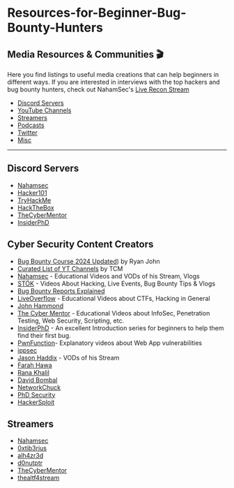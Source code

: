 # Resources-for-Beginner-Bug-Bounty-Hunters

## Media Resources & Communities 🎬
Here you find listings to useful media creations that can help beginners in different ways.
If you are interested in interviews with the top hackers and bug bounty hunters, check out NahamSec's [Live Recon Stream](https://www.youtube.com/playlist?list=PLKAaMVNxvLmAkqBkzFaOxqs3L66z2n8LA)

- [Discord Servers](#Discord-Servers)
- [YouTube Channels](#Youtube-Channels)
- [Streamers](#Streamers)
- [Podcasts](#Podcasts)
- [Twitter](#Twitter)
- [Misc](#Misc)

---

## Discord Servers
- [Nahamsec](https://discord.gg/d6dENAq)
- [Hacker101](https://discord.gg/WrCTm8h)
- [TryHackMe](https://discord.gg/KsAEejZ)
- [HackTheBox](https://discord.gg/FrRJ3Z8)
- [TheCyberMentor](https://discord.gg/)
- [InsiderPhD](https://discord.gg/rdQcSk7a)


## Cyber Security Content Creators
- [Bug Bounty Course 2024 Updated](https://www.youtube.com/watch?v=TTw-EY7F1rM)) by Ryan John
- [Curated List of YT Channels](https://threader.app/thread/1248351836672872456) by TCM
- [Nahamsec](https://www.youtube.com/nahamsec) - Educational Videos and VODs of his Stream, Vlogs
- [STÖK](https://www.youtube.com/channel/UCQN2DsjnYH60SFBIA6IkNwg) - Videos About Hacking, Live Events, Bug Bounty Tips & Vlogs
- [Bug Bounty Reports Explained](https://www.youtube.com/c/bugbountyreportsexplained/)
- [LiveOverflow](https://www.youtube.com/channel/UClcE-kVhqyiHCcjYwcpfj9w) - Educational Videos about CTFs, Hacking in General
- [John Hammond](https://www.youtube.com/@_JohnHammond)
- [The Cyber Mentor](https://www.youtube.com/TheCyberMentor) - Educational Videos about InfoSec, Penetration Testing, Web Security, Scripting, etc.
- [InsiderPhD](https://www.youtube.com/insiderphd) - An excellent Introduction series for beginners to help them find their first bug.
- [PwnFunction](https://www.youtube.com/PwnFunction)- Explanatory videos about Web App vulnerabilities
- [ippsec](https://www.youtube.com/ippsec)
- [Jason Haddix](https://www.youtube.com/channel/UCk0f0svao7AKeK3RfiWxXEA) - VODs of his Stream
- [Farah Hawa](https://www.youtube.com/c/farahhawa)
- [Rana Khalil](https://www.youtube.com/@RanaKhalil101)
- [David Bombal](https://www.youtube.com/@davidbombal)
- [NetworkChuck](https://www.youtube.com/NetworkChuck)
- [PhD Security](https://www.youtube.com/@phd_security)
- [HackerSploit](https://www.youtube.com/HackerSploit)

## Streamers
- [Nahamsec](https://www.twitch.com/nahamsec) 
- [0xtib3rius](https://www.twitch.tv/0xtib3rius) 
- [alh4zr3d](https://www.twitch.tv/alh4zr3d)
- [d0nutptr](https://www.twitch.tv/d0nutptr/) 
- [TheCyberMentor](https://twitch.tv/thecybermentor)
- [thealtf4stream](https://www.twitch.tv/thealtf4stream)
